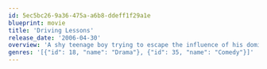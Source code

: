 ```yaml
---
id: 5ec5bc26-9a36-475a-a6b8-ddeff1f29a1e
blueprint: movie
title: 'Driving Lessons'
release_date: '2006-04-30'
overview: 'A shy teenage boy trying to escape the influence of his domineering mother, has his world changed when he begins to work for a retired actress.'
genres: '[{"id": 18, "name": "Drama"}, {"id": 35, "name": "Comedy"}]'
---
```

